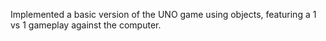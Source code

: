 Implemented a basic version of the UNO game using objects, featuring a 1 vs 1 gameplay against the computer.
